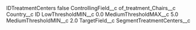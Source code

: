 <?xml version="1.0" encoding="UTF-8"?>
<CustomMetadata xmlns="http://soap.sforce.com/2006/04/metadata" xmlns:xsi="http://www.w3.org/2001/XMLSchema-instance" xmlns:xsd="http://www.w3.org/2001/XMLSchema">
    <label>IDTreatmentCenters</label>
    <protected>false</protected>
    <values>
        <field>ControllingField__c</field>
        <value xsi:type="xsd:string">of_treatment_Chairs__c</value>
    </values>
    <values>
        <field>Country__c</field>
        <value xsi:type="xsd:string">ID</value>
    </values>
    <values>
        <field>LowThresholdMIN__c</field>
        <value xsi:type="xsd:double">0.0</value>
    </values>
    <values>
        <field>MediumThresholdMAX__c</field>
        <value xsi:type="xsd:double">5.0</value>
    </values>
    <values>
        <field>MediumThresholdMIN__c</field>
        <value xsi:type="xsd:double">2.0</value>
    </values>
    <values>
        <field>TargetField__c</field>
        <value xsi:type="xsd:string">SegmentTreatmentCenters__c</value>
    </values>
</CustomMetadata>
